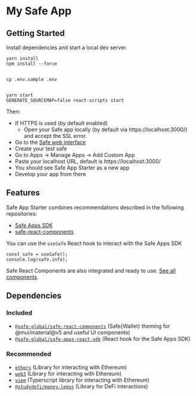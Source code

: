 # My Safe App

## Getting Started

Install dependencies and start a local dev server.

```
yarn install
npm install --force


cp .env.sample .env


yarn start
GENERATE_SOURCEMAP=false react-scripts start

```

Then:

- If HTTPS is used (by default enabled)
  - Open your Safe app locally (by default via https://localhost:3000/) and accept the SSL error.
- Go to the [Safe web interface](https://app.safe.global)
- Create your test safe
- Go to Apps -> Manage Apps -> Add Custom App
- Paste your localhost URL, default is https://localhost:3000/
- You should see Safe App Starter as a new app
- Develop your app from there

## Features

Safe App Starter combines recommendations described in the following repositories:

- [Safe Apps SDK](https://github.com/safe-global/safe-apps-sdk)
- [safe-react-components](https://github.com/safe-global/safe-react-components)

You can use the `useSafe` React hook to interact with the Safe Apps SDK

```
const safe = useSafe();
console.log(safe.info);
```

Safe React Components are also integrated and ready to use. [See all components](https://components.safe.global/).

## Dependencies

### Included
- [`@safe-global/safe-react-components`](https://github.com/safe-global/safe-react-components) (Safe{Wallet} theming for @mui/material@v5 and useful UI components)
- [`@safe-global/safe-apps-react-sdk`](https://github.com/safe-global/safe-apps-sdk/tree/main/packages/safe-apps-react-sdk) (React hook for the Safe Apps SDK)

### Recommended
- [`ethers`](https://github.com/ethers-io/ethers.js) (Library for interacting with Ethereum)
- [`web3`](https://github.com/ethereum/web3.js/) (Library for interacting with Ethereum)
- [`viem`](https://github.com/wagmi-dev/viem) (Typerscript library for interacting with Ethereum)
- [`@studydefi/money-legos`](https://github.com/studydefi/money-legos) (Library for DeFi interactions)
